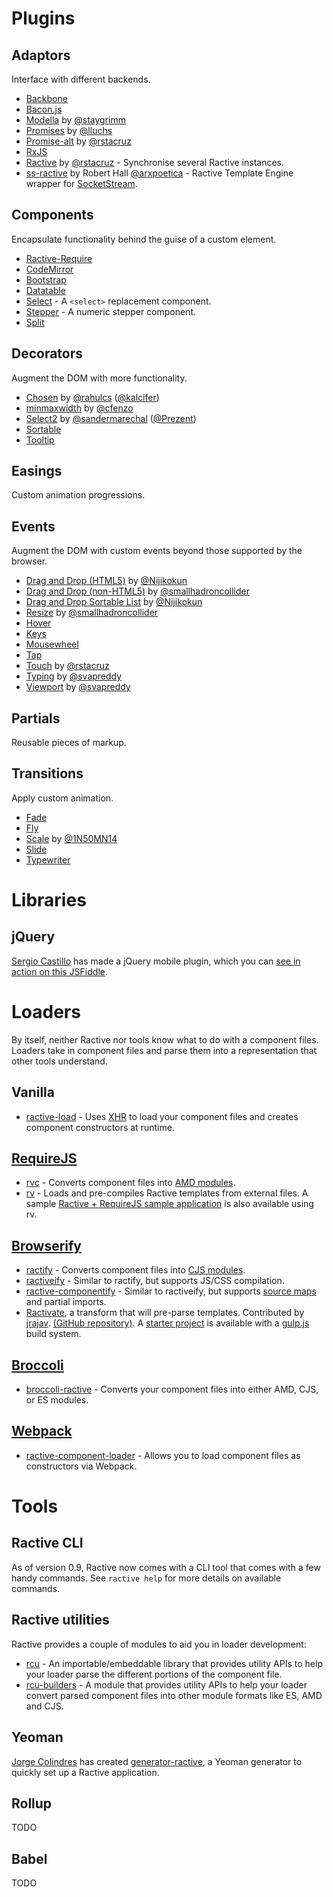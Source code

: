# Plugins

## Adaptors

Interface with different backends.

- [Backbone](https://github.com/ractivejs/ractive-adaptors-backbone)
- [Bacon.js](http://ractivejs.github.io/ractive-adaptors-bacon/)
- [Modella](https://github.com/staygrimm/ractive-adaptors-modella) by [@staygrimm](https://github.com/staygrimm)
- [Promises](http://lluchs.github.io/Ractive-adaptors-Promise/) by [@lluchs](https://github.com/lluchs)
- [Promise-alt](https://github.com/rstacruz/ractive-promise-alt) by [@rstacruz](https://github.com/rstacruz)
- [RxJS](http://ractivejs.github.io/ractive-adaptors-rxjs/)
- [Ractive](https://github.com/rstacruz/ractive-ractive) by [@rstacruz](https://github.com/rstacruz) - Synchronise several Ractive instances.
- [ss-ractive](https://github.com/arxpoetica/ss-ractive) by Robert Hall [@arxpoetica](https://github.com/arxpoetica) - Ractive Template Engine wrapper for [SocketStream](https://github.com/socketstream/socketstream).

## Components

Encapsulate functionality behind the guise of a custom element.

- [Ractive-Require](https://github.com/XavierBoubert/ractive-require)
- [CodeMirror](http://dagnelies.github.io/ractive-codemirror/)
- [Bootstrap](http://dagnelies.github.io/ractive-bootstrap/)
- [Datatable](https://github.com/JonDum/ractive-datatable)
- [Select](https://github.com/JonDum/ractive-select) - A `<select>` replacement component.
- [Stepper](https://github.com/JonDum/ractive-stepper) - A numeric stepper component.
- [Split](https://dagnelies.github.io/ractive-split)

## Decorators

Augment the DOM with more functionality.

- [Chosen](http://kalcifer.github.io/ractive-decorators-chosen/) by [@rahulcs](https://github.com/rahulcs) ([@kalcifer](https://github.com/kalcifer))
- [minmaxwidth](https://github.com/cfenzo/Ractive-decorators-minmaxwidth) by [@cfenzo](https://github.com/cfenzo)
- [Select2](http://prezent.github.io/ractive-decorators-select2/) by [@sandermarechal](https://github.com/sandermarechal) ([@Prezent](https://github.com/Prezent))
- [Sortable](http://ractivejs.github.io/Ractive-decorators-sortable/)
- [Tooltip](http://github.com/JonDum/ractive-tooltip)

## Easings

Custom animation progressions.

## Events

Augment the DOM with custom events beyond those supported by the browser.

- [Drag and Drop (HTML5)](https://github.com/Nijikokun/ractive.drag.drop.js) by [@Nijikokun](https://github.com/Nijikokun)
- [Drag and Drop (non-HTML5)](https://github.com/smallhadroncollider/ractive.events.drag) by [@smallhadroncollider](https://github.com/smallhadroncollider)
- [Drag and Drop Sortable List](https://github.com/Nijikokun/ractive.sortable.js) by [@Nijikokun](https://github.com/Nijikokun)
- [Resize](https://github.com/smallhadroncollider/ractive.events.resize) by [@smallhadroncollider](https://github.com/smallhadroncollider)
- [Hover](http://ractivejs.github.io/ractive-events-hover)
- [Keys](http://ractivejs.github.io/ractive-events-keys)
- [Mousewheel](http://ractivejs.github.io/ractive-events-mousewheel)
- [Tap](http://ractivejs.github.io/ractive-events-tap)
- [Touch](https://github.com/rstacruz/ractive-touch) by [@rstacruz](https://github.com/rstacruz/)
- [Typing](https://github.com/svapreddy/ractive-events-typing) by [@svapreddy](https://github.com/svapreddy)
- [Viewport](https://github.com/svapreddy/ractive-event-viewport) by [@svapreddy](https://github.com/svapreddy)

## Partials

Reusable pieces of markup.

## Transitions

Apply custom animation.

- [Fade](http://ractivejs.github.io/ractive-transitions-fade)
- [Fly](http://ractivejs.github.io/ractive-transitions-fly)
- [Scale](https://github.com/1N50MN14/Ractive-transitions-scale) by [@1N50MN14](https://github.com/1N50MN14)
- [Slide](http://ractivejs.github.io/ractive-transitions-slide)
- [Typewriter](http://ractivejs.github.io/ractive-transitions-typewriter)


# Libraries

## jQuery

[Sergio Castillo](http://twitter.com/scyrizales) has made a jQuery mobile plugin, which you can [see in action on this JSFiddle](http://jsfiddle.net/scyrizales/RHL9z/).

# Loaders

By itself, neither Ractive nor tools know what to do with a component files. Loaders take in component files and parse them into a representation that other tools understand.

## Vanilla

- [ractive-load](https://github.com/ractivejs/ractive-load) - Uses [XHR](https://developer.mozilla.org/en-US/docs/Web/API/XMLHttpRequest) to load your component files and creates component constructors at runtime.

## [RequireJS](http://requirejs.org/)

- [rvc](https://github.com/ractivejs/rvc) - Converts component files into [AMD modules](http://requirejs.org/docs/api.html).
- [rv](https://github.com/ractivejs/rv) - Loads and pre-compiles Ractive templates from external files. A sample [Ractive + RequireJS sample application](https://github.com/RactiveJS/requirejs-ractive/tree/master/sample) is also available using rv.

## [Browserify](http://browserify.org/)

- [ractify](https://github.com/marcello3d/node-ractify) - Converts component files into [CJS modules](https://nodejs.org/api/modules.html).
- [ractiveify](https://github.com/norcalli/ractiveify) - Similar to ractify, but supports JS/CSS compilation.
- [ractive-componentify](https://github.com/blackgate/ractive-componentify) - Similar to ractiveify, but supports [source maps](https://developer.mozilla.org/en-US/docs/Tools/Debugger/How_to/Use_a_source_map) and partial imports.
- [Ractivate](https://www.npmjs.org/package/ractivate), a transform that will pre-parse templates. Contributed by [jrajav](https://github.com/jrajav). [(GitHub repository)](https://github.com/jrajav/ractivate). A [starter project](https://github.com/alienscience/gulp-ractive-starter) is available with a [gulp.js](http://gulpjs.com/) build system.

## [Broccoli](http://broccolijs.com/)

- [broccoli-ractive](https://github.com/ractivejs/broccoli-ractive) - Converts your component files into either AMD, CJS, or ES modules.

## [Webpack](https://webpack.github.io/)

- [ractive-component-loader](https://github.com/thomsbg/ractive-component-loader) - Allows you to load component files as constructors via Webpack.


# Tools

## Ractive CLI

As of version 0.9, Ractive now comes with a CLI tool that comes with a few handy commands. See `ractive help` for more details on available commands.

## Ractive utilities

Ractive provides a couple of modules to aid you in loader development:

-  [rcu](https://github.com/ractivejs/rcu) - An importable/embeddable library that provides utility APIs to help your loader parse the different portions of the component file.
- [rcu-builders](https://github.com/ractivejs/rcu-builders) - A module that provides utility APIs to help your loader convert parsed component files into other module formats like ES, AMD and CJS.


## Yeoman

[Jorge Colindres](http://colindres.me/) has created [generator-ractive](https://github.com/colindresj/generator-ractive), a Yeoman generator to quickly set up a Ractive application.

## Rollup

TODO

## Babel

TODO
